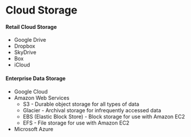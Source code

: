 # Cloud Storage

#### Retail Cloud Storage

* Google Drive
* Dropbox
* SkyDrive
* Box
* iCloud

#### Enterprise Data Storage

* Google Cloud
* Amazon Web Services
  * S3 - Durable object storage for all types of data
  * Glacier - Archival storage for infrequently accessed data
  * EBS \(Elastic Block Store\) - Block storage for use with Amazon EC2
  * EFS - File storage for use with Amazon EC2
* Microsoft Azure




